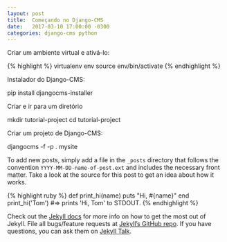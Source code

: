 ```yaml
---
layout: post
title:  Começando no Django-CMS
date:   2017-03-10 17:00:00 -0300
categories: django-cms python
---
```


Criar um ambiente virtual e ativá-lo:

{% highlight %}
virtualenv env
source env/bin/activate
{% endhighlight %}

Instalador do Django-CMS:

pip install djangocms-installer


Criar e ir para um diretório

mkdir tutorial-project
cd tutorial-project


Criar um projeto de Django-CMS:

djangocms -f -p . mysite


To add new posts, simply add a file in the `_posts` directory that follows the convention `YYYY-MM-DD-name-of-post.ext` and includes the necessary front matter. Take a look at the source for this post to get an idea about how it works.


{% highlight ruby %}
def print_hi(name)
  puts "Hi, #{name}"
end
print_hi('Tom')
#=> prints 'Hi, Tom' to STDOUT.
{% endhighlight %}

Check out the [Jekyll docs][jekyll-docs] for more info on how to get the most out of Jekyll. File all bugs/feature requests at [Jekyll’s GitHub repo][jekyll-gh]. If you have questions, you can ask them on [Jekyll Talk][jekyll-talk].

[jekyll-docs]: https://jekyllrb.com/docs/home
[jekyll-gh]:   https://github.com/jekyll/jekyll
[jekyll-talk]: https://talk.jekyllrb.com/
